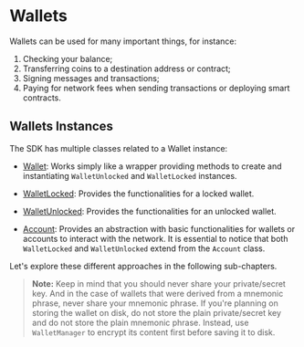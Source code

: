 # Wallets

Wallets can be used for many important things, for instance:

1. Checking your balance;
2. Transferring coins to a destination address or contract;
3. Signing messages and transactions;
4. Paying for network fees when sending transactions or deploying smart contracts.

## Wallets Instances

The SDK has multiple classes related to a Wallet instance:

- [Wallet](https://fuels-ts-docs-api.vercel.app/classes/_fuel_ts_account.Wallet.html): Works simply like a wrapper providing methods to create and instantiating `WalletUnlocked` and `WalletLocked` instances.

- [WalletLocked](https://fuels-ts-docs-api.vercel.app/classes/_fuel_ts_account.WalletLocked.html): Provides the functionalities for a locked wallet.

- [WalletUnlocked](https://fuels-ts-docs-api.vercel.app/classes/_fuel_ts_account.WalletUnlocked.html): Provides the functionalities for an unlocked wallet.

- [Account](https://fuels-ts-docs-api.vercel.app/classes/_fuel_ts_account.Account.html): Provides an abstraction with basic functionalities for wallets or accounts to interact with the network. It is essential to notice that both `WalletLocked` and `WalletUnlocked` extend from the `Account` class.

Let's explore these different approaches in the following sub-chapters.

> **Note:** Keep in mind that you should never share your private/secret key. And in the case of wallets that were derived from a mnemonic phrase, never share your mnemonic phrase. If you're planning on storing the wallet on disk, do not store the plain private/secret key and do not store the plain mnemonic phrase. Instead, use `WalletManager` to encrypt its content first before saving it to disk.
